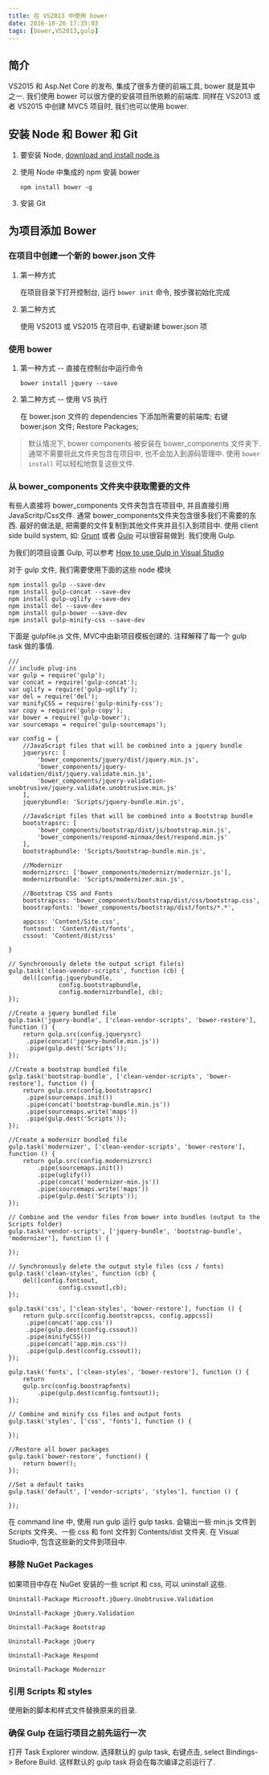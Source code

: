 ```yaml
---
title: 在 VS2013 中使用 bower
date: 2016-10-26 17:35:03
tags: [bower,VS2013,gulp]
---
```


## 简介
VS2015 和 Asp.Net Core 的发布, 集成了很多方便的前端工具, bower 就是其中之一. 我们使用 bower 可以很方便的安装项目所依赖的前端库.
同样在 VS2013 或者 VS2015 中创建 MVC5 项目时, 我们也可以使用 bower.

## 安装 Node 和 Bower 和 Git
1. 要安装 Node, [download and install node.js](http://nodejs.org/)

2. 使用 Node 中集成的 npm 安装 bower 
    ```
    npm install bower -g
    ```
3. 安装 Git

## 为项目添加 Bower
### 在项目中创建一个新的 bower.json 文件
1. 第一种方式

    在项目目录下打开控制台, 运行 `bower init` 命令, 按步骤初始化完成

2. 第二种方式

    使用 VS2013 或 VS2015 在项目中, 右键新建 bower.json 项

### 使用 bower
1. 第一种方式 -- 直接在控制台中运行命令
    ```
    bower install jquery --save
    ```

2. 第二种方式 -- 使用 VS 执行

    在 bower.json 文件的 dependencies 下添加所需要的前端库; 右键 bower.json 文件; Restore Packages;

> 默认情况下, bower components 被安装在 bower_components 文件夹下. 通常不需要将此文件夹包含在项目中, 也不会加入到源码管理中. 使用 `bower install` 可以轻松地恢复这些文件.

### 从 bower_components 文件夹中获取需要的文件
有些人直接将 bower_components 文件夹包含在项目中, 并且直接引用 JavaScritp/Css文件. 通常 bower_components文件夹包含很多我们不需要的东西. 最好的做法是, 把需要的文件复制到其他文件夹并且引入到项目中. 使用 client side build system, 如: [Grunt](http://gruntjs.com/) 或者 [Gulp](http://gulpjs.com/) 可以很容易做到. 我们使用 Gulp.

为我们的项目设置 Gulp, 可以参考 [How to use Gulp in Visual Studio](gulp_in_visualStudio.md)

对于 gulp 文件, 我们需要使用下面的这些 node 模块
```
npm install gulp --save-dev
npm install gulp-concat --save-dev
npm install gulp-uglify --save-dev
npm install del --save-dev 
npm install gulp-bower --save-dev 
npm install gulp-minify-css --save-dev
```

下面是 gulpfile.js 文件, MVC中由新项目模板创建的. 注释解释了每一个 gulp task 做的事情.
```
///
// include plug-ins
var gulp = require('gulp');
var concat = require('gulp-concat');
var uglify = require('gulp-uglify');
var del = require('del');
var minifyCSS = require('gulp-minify-css');
var copy = require('gulp-copy');
var bower = require('gulp-bower');
var sourcemaps = require('gulp-sourcemaps');

var config = {
    //JavaScript files that will be combined into a jquery bundle
    jquerysrc: [
        'bower_components/jquery/dist/jquery.min.js',
        'bower_components/jquery-validation/dist/jquery.validate.min.js',
        'bower_components/jquery-validation-unobtrusive/jquery.validate.unobtrusive.min.js'
    ],
    jquerybundle: 'Scripts/jquery-bundle.min.js',

    //JavaScript files that will be combined into a Bootstrap bundle
    bootstrapsrc: [
        'bower_components/bootstrap/dist/js/bootstrap.min.js',
        'bower_components/respond-minmax/dest/respond.min.js'
    ],
    bootstrapbundle: 'Scripts/bootstrap-bundle.min.js',

    //Modernizr
    modernizrsrc: ['bower_components/modernizr/modernizr.js'],
    modernizrbundle: 'Scripts/modernizer.min.js',

    //Bootstrap CSS and Fonts
    bootstrapcss: 'bower_components/bootstrap/dist/css/bootstrap.css',
    boostrapfonts: 'bower_components/bootstrap/dist/fonts/*.*',

    appcss: 'Content/Site.css',
    fontsout: 'Content/dist/fonts',
    cssout: 'Content/dist/css'

}

// Synchronously delete the output script file(s)
gulp.task('clean-vendor-scripts', function (cb) {
    del([config.jquerybundle,
              config.bootstrapbundle,
              config.modernizrbundle], cb);
});

//Create a jquery bundled file
gulp.task('jquery-bundle', ['clean-vendor-scripts', 'bower-restore'], function () {
    return gulp.src(config.jquerysrc)
     .pipe(concat('jquery-bundle.min.js'))
     .pipe(gulp.dest('Scripts'));
});

//Create a bootstrap bundled file
gulp.task('bootstrap-bundle', ['clean-vendor-scripts', 'bower-restore'], function () {
    return gulp.src(config.bootstrapsrc)
     .pipe(sourcemaps.init())
     .pipe(concat('bootstrap-bundle.min.js'))
     .pipe(sourcemaps.write('maps'))
     .pipe(gulp.dest('Scripts'));
});

//Create a modernizr bundled file
gulp.task('modernizer', ['clean-vendor-scripts', 'bower-restore'], function () {
    return gulp.src(config.modernizrsrc)
        .pipe(sourcemaps.init())
        .pipe(uglify())
        .pipe(concat('modernizer-min.js'))
        .pipe(sourcemaps.write('maps'))
        .pipe(gulp.dest('Scripts'));
});

// Combine and the vendor files from bower into bundles (output to the Scripts folder)
gulp.task('vendor-scripts', ['jquery-bundle', 'bootstrap-bundle', 'modernizer'], function () {

});

// Synchronously delete the output style files (css / fonts)
gulp.task('clean-styles', function (cb) {
    del([config.fontsout,
              config.cssout],cb);
});

gulp.task('css', ['clean-styles', 'bower-restore'], function () {
    return gulp.src([config.bootstrapcss, config.appcss])
     .pipe(concat('app.css'))
     .pipe(gulp.dest(config.cssout))
     .pipe(minifyCSS())
     .pipe(concat('app.min.css'))
     .pipe(gulp.dest(config.cssout));
});

gulp.task('fonts', ['clean-styles', 'bower-restore'], function () {
    return
    gulp.src(config.boostrapfonts)
        .pipe(gulp.dest(config.fontsout));
});

// Combine and minify css files and output fonts
gulp.task('styles', ['css', 'fonts'], function () {

});

//Restore all bower packages
gulp.task('bower-restore', function() {
    return bower();
});

//Set a default tasks
gulp.task('default', ['vendor-scripts', 'styles'], function () {

});
```

在 command line 中, 使用 run gulp 运行 gulp tasks. 会输出一些 min.js 文件到 Scripts 文件夹、一些 css 和 font 文件到 Contents/dist 文件夹. 在 Visual Studio中, 包含这些新的文件到项目中.

### 移除 NuGet Packages
如果项目中存在 NuGet 安装的一些 script 和 css, 可以 uninstall 这些.
```
Uninstall-Package Microsoft.jQuery.Unobtrusive.Validation

Uninstall-Package jQuery.Validation

Uninstall-Package Bootstrap

Uninstall-Package jQuery

Uninstall-Package Respond

Uninstall-Package Modernizr
```

### 引用 Scripts 和 styles
使用新的脚本和样式文件替换原来的目录.

### 确保 Gulp 在运行项目之前先运行一次
打开 Task Explorer window. 选择默认的 gulp task, 右键点击, select Bindings-> Before Build.
这样默认的 gulp task 将会在每次编译之前运行了.